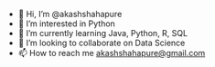 - 👋 Hi, I’m @akashshahapure
- 👀 I’m interested in Python
- 🌱 I’m currently learning Java, Python, R, SQL
- 💞️ I’m looking to collaborate on Data Science
- 📫 How to reach me akashshahapure@gmail.com

<!---
akashshahapure/akashshahapure is a ✨ special ✨ repository because its `README.md` (this file) appears on your GitHub profile.
You can click the Preview link to take a look at your changes.
--->

